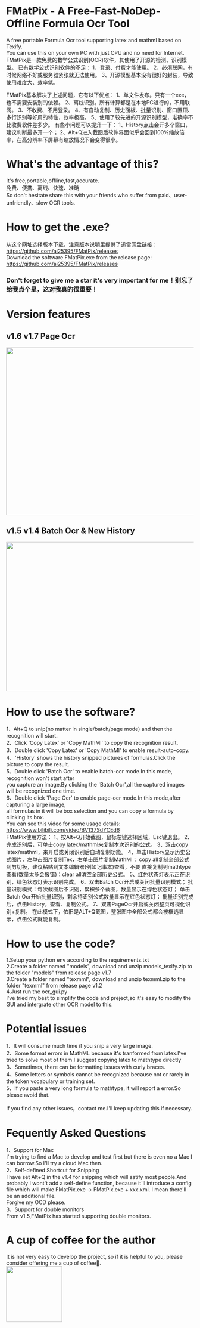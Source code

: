 # FMatPix - A Free-Fast-NoDep-Offline Formula Ocr Tool
A free portable Formula Ocr tool supporting latex and mathml based on Texify.<br>
You can use this on your own PC with just CPU and no need for Internet.<br>
FMatPix是一款免费的数学公式识别(OCR)软件，其使用了开源的检测、识别模型。
已有数学公式识别软件的不足：
1、登录、付费才能使用。
2、必须联网，有时候网络不好或服务器紧张就无法使用。
3、开源模型基本没有很好的封装，导致使用难度大、效率低。

FMatPix基本解决了上述问题，它有以下优点：
1、单文件发布。只有一个exe，也不需要安装别的依赖。
2、离线识别。所有计算都是在本地PC进行的，不用联网。
3、不收费、不用登录。
4、有自动复制、历史面板、批量识别、窗口置顶、多行识别等好用的特性，效率极高。
5、使用了较先进的开源识别模型，准确率不比收费软件差多少。
有些小问题可以提升一下：
1、History点击会开多个窗口，建议判断最多开一个；
2、Alt+Q进入截图后软件界面似乎会回到100%缩放倍率，在高分辨率下屏幕有缩放情况下会变得很小。

# What's the advantage of this?
It's free,portable,offline,fast,accurate.<br>
免费、便携、离线、快速、准确 <br>
So don't hesitate share this with your friends who suffer from paid、user-unfriendly、slow OCR tools.<br>

# How to get the .exe?
从这个网址选择版本下载，注意版本说明里提供了迅雷网盘链接：https://github.com/ai25395/FMatPix/releases <br>
Download the software FMatPix.exe from the release page: https://github.com/ai25395/FMatPix/releases <br>
### Don't forget to give me a star it's very important for me！别忘了给我点个星，这对我真的很重要！<br>

# Version features
## v1.6 v1.7  Page Ocr
<img src='https://github.com/user-attachments/assets/7966e020-7296-45df-9ac9-c244d2cf5f96' width = '750px' height='450px'> <br>
## v1.5 v1.4   Batch Ocr & New History
<img src='https://github.com/user-attachments/assets/019a8292-375f-4386-a426-ac52be159359' width = '750px' height='400px'> <br>

# How to use the software?
1、Alt+Q to snip(no matter in single/batch/page mode) and then the recognition will start.<br>
2、Click 'Copy Latex' or 'Copy MathMl' to copy the recognition result.<br>
3、Double click  'Copy Latex' or 'Copy MathMl' to enable result-auto-copy.<br>
4、'History' shows the history snipped pictures of formulas.Click the picture to copy the result.<br>
5、Double click 'Batch Ocr' to enable batch-ocr mode.In this mode, recognition won't start after <br>
you capture an image.By clicking the 'Batch Ocr',all the captured images will be recognized one time.<br>
6、Double click 'Page Ocr' to enable page-ocr mode.In this mode,after capturing a large image, <br>
all formulas in it will be box selection and you can copy a formula by clicking its box.<br>
You can see this video for some usage details: https://www.bilibili.com/video/BV137SdYCEd6 <br>
FMatPix使用方法：
1、按Alt+Q开始截图，鼠标左键选择区域，Esc键退出。
2、完成识别后，可单击copy latex/mathml来复制本次识别的公式。
3、双击copy latex/mathml，来开启或关闭识别后自动复制功能。
4、单击History显示历史公式图片，左单击图片复制Tex，右单击图片复制MathMl；
   copy all复制全部公式到剪切板，建议粘贴到文本编辑器(例如记事本)查看，不要
   直接复制到mathtype查看(数量太多会报错)；clear all清空全部历史公式。
5、红色状态灯表示正在识别，绿色状态灯表示识别完成。
6、双击Batch Ocr开启或关闭批量识别模式；
   批量识别模式：每次截图后不识别，累积多个截图，数量显示在绿色状态灯；
   单击Batch Ocr开始批量识别，剩余待识别公式数量显示在红色状态灯；
   批量识别完成后，点击History，查看、复制公式。
7、双击PageOcr开启或关闭整页可视化识别+复制。
    在此模式下，依旧是ALT+Q截图，整张图中全部公式都会被框选显示，点击公式就能复制。

# How to use the code?
1.Setup your python env according to the requirements.txt <br>
2.Create a folder named "models", download and unzip models_texify.zip to the folder "models" from release page v1.7<br>
3.Create a folder named "texmml", download and unzip texmml.zip to the folder "texmml" from release page v1.2<br>
4.Just run the ocr_gui.py <br>
I've tried my best to simplify the code and preject,so it's easy to modify the GUI and intergrate other OCR model to this. <br>

# Potential issues
1、It will consume much time if you snip a very large image.<br>
2、Some format errors in MathML because it's tranformed from latex.I've tried to solve most of them.I suggest copying latex to mathtype directly<br>
3、Sometimes, there can be formatting issues with curly braces.<br>
4、Some letters or symbols cannot be recognized because not or rarely in the token vocabulary or training set.<br>
5、If you paste a very long formula to mathtype, it will report a error.So please avoid that.<br><br>
If you find any other issues，contact me.I'll keep updating this if necessary.

# Fequently Asked Questions
1、Support for Mac<br>
I'm trying to find a Mac to develop and test first but there is even no a Mac I can borrow.So I'll try a cloud Mac then.<br>
2、Self-defined Shortcut for Snipping<br>
I have set Alt+Q in the v1.4 for snipping which will satify most people.And probably I wont't add a self-define function,
because it'll introduce a config file which will make FMatPix.exe -> FMatPix.exe + xxx.xml. I mean there'll be an additional file.<br>
Forgive my OCD please.<br>
3、Support for double monitors<br>
From v1.5,FMatPix has started supporting double monitors.<br>

# A cup of coffee for the author
It is not very easy to develop the project, so if it is helpful to you, please consider offering me a cup of coffee🥤.<br>
<img src='https://github.com/user-attachments/assets/7ce31ebd-01fe-430b-8d73-d6be98e89d49' width = '150px' height='150px'>
